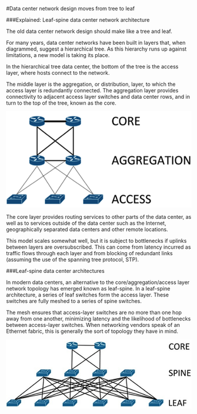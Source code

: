 #Data center network design moves from tree to leaf

###Explained: Leaf-spine data center network architecture

The old data center network design should make like a tree and leaf.

For many years, data center networks have been built in layers that, when diagrammed, suggest a hierarchical tree. As this hierarchy runs up against limitations, a new model is taking its place.

In the hierarchical tree data center, the bottom of the tree is the access layer, where hosts connect to the network.

The middle layer is the aggregation, or distribution, layer, to which the access layer is redundantly connected. The aggregation layer provides connectivity to adjacent access layer switches and data center rows, and in turn to the top of the tree, known as the core.

![](sDC-CoreAggregationAccess-112513.png)

The core layer provides routing services to other parts of the data center, as well as to services outside of the data center such as the Internet, geographically separated data centers and other remote locations.

This model scales somewhat well, but it is subject to bottlenecks if uplinks between layers are oversubscribed. This can come from latency incurred as traffic flows through each layer and from blocking of redundant links (assuming the use of the spanning tree protocol, STP).

###Leaf-spine data center architectures

In modern data centers, an alternative to the core/aggregation/access layer network topology has emerged known as leaf-spine. In a leaf-spine architecture, a series of leaf switches form the access layer. These switches are fully meshed to a series of spine switches.

The mesh ensures that access-layer switches are no more than one hop away from one another, minimizing latency and the likelihood of bottlenecks between access-layer switches. When networking vendors speak of an Ethernet fabric, this is generally the sort of topology they have in mind.

![](sDC-CoreSpineLeaf-112513.png)